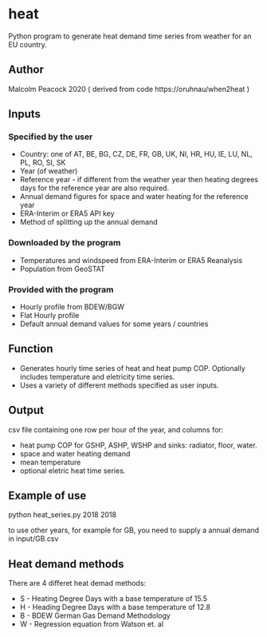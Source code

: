 # heat
Python program to generate heat demand time series from weather for an EU country. 

## Author
 Malcolm Peacock 2020 
 ( derived from code https://oruhnau/when2heat )

## Inputs

### Specified by the user

* Country: one of AT, BE, BG, CZ, DE, FR, GB, UK, NI, HR, HU, IE, LU, NL, PL, RO, SI, SK
* Year (of weather)
* Reference year - if different from the weather year then heating degrees days for the reference year are also required.
* Annual demand figures for space and water heating for the reference year
* ERA-Interim or ERA5 API key
* Method of splitting up the annual demand

### Downloaded by the program

* Temperatures and windspeed from ERA-Interim or ERA5 Reanalysis
* Population from GeoSTAT

### Provided with the program

* Hourly profile from BDEW/BGW
* Flat Hourly profile
* Default annual demand values for some years / countries

## Function

* Generates hourly time series of heat and heat pump COP. Optionally includes temperature and eletricity time series.
* Uses a variety of different methods specified as user inputs.

## Output

csv file containing one row per hour of the year, and columns for:
* heat pump COP for GSHP, ASHP, WSHP and sinks: radiator, floor, water.
* space and water heating demand
* mean temperature
* optional eletric heat time series.

## Example of use

python heat_series.py 2018 2018

to use other years, for example for GB, you need to supply a annual demand in input/GB.csv

## Heat demand methods

There are 4 differet heat demad methods:
* S - Heating Degree Days with a base temperature of 15.5
* H - Heading Degree Days with a base temperature of 12.8
* B - BDEW German Gas Demand Methodology 
* W - Regression equation from Watson et. al
